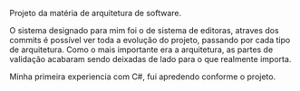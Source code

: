 Projeto da matéria de arquitetura de software.

O sistema designado para mim foi o de sistema de editoras, atraves dos commits é possível ver toda a evolução do projeto, passando por cada tipo de arquitetura.
Como o mais importante era a arquitetura, as partes de validação acabaram sendo deixadas de lado para o que realmente importa.

Minha primeira experiencia com C#, fui apredendo conforme o projeto.
